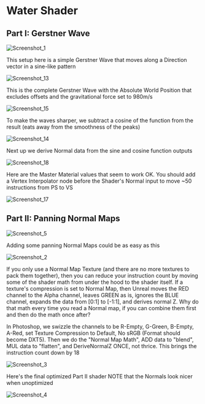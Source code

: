 # Water Shader

## Part I: Gerstner Wave

![Screenshot_1](https://github.com/moskalentarium/AdvancedMaterials/assets/36862146/1c7e4bf6-205d-4579-88ab-0fb57f00adcb)

This setup here is a simple Gerstner Wave that moves along a Direction vector in a sine-like pattern

![Screenshot_13](https://github.com/moskalentarium/AdvancedMaterials/assets/36862146/6a3ff8d1-4940-4723-962d-dc45ac6e2722)

This is the complete Gerstner Wave with the Absolute World Position that excludes offsets and the gravitational force set to 980m/s

![Screenshot_15](https://github.com/moskalentarium/AdvancedMaterials/assets/36862146/1fa60acb-63e1-47f4-90c7-09babad9b0eb)

To make the waves sharper, we subtract a cosine of the function from the result (eats away from the smoothness of the peaks)

![Screenshot_14](https://github.com/moskalentarium/AdvancedMaterials/assets/36862146/fde71515-3edd-470a-917d-7d43dcac9b0c)

Next up we derive Normal data from the sine and cosine function outputs

![Screenshot_18](https://github.com/moskalentarium/AdvancedMaterials/assets/36862146/7b3e0d96-1c4b-43f4-813b-f2fa7fec09f7)

Here are the Master Material values that seem to work OK. You should add a Vertex Interpolator node before the Shader's Normal input to move ~50 instructions from PS to VS

![Screenshot_17](https://github.com/moskalentarium/AdvancedMaterials/assets/36862146/37b71684-3a1b-4245-84a0-c1e0e3e94b02)

## Part II: Panning Normal Maps

![Screenshot_5](https://github.com/moskalentarium/AdvancedMaterials/assets/36862146/e6c897cf-2d91-4aca-a545-43a9f1531697)

Adding some panning Normal Maps could be as easy as this

![Screenshot_2](https://github.com/moskalentarium/AdvancedMaterials/assets/36862146/3698c8ef-6a77-4fc5-8109-c6f34e218ff4)

If you only use a Normal Map Texture (and there are no more textures to pack them together), then you can reduce your instruction count by moving some of the shader math from under the hood to the shader itself. If a texture's compression is set to Normal Map, then Unreal moves the RED channel to the Alpha channel, leaves GREEN as is, ignores the BLUE channel, expands the data from [0:1] to [-1:1], and derives normal Z. Why do that math every time you read a Normal map, if you can combine them first and then do the math once after?

In Photoshop, we swizzle the channels to be R-Empty, G-Green, B-Empty, A-Red, set Texture Compression to Default, No sRGB (Format should become DXT5). Then we do the "Normal Map Math", ADD data to "blend", MUL data to "flatten", and DeriveNormalZ ONCE, not thrice. This brings the instruction count down by 18

![Screenshot_3](https://github.com/moskalentarium/AdvancedMaterials/assets/36862146/055987d6-c3c2-4753-aa72-bd2dbc82d8c9)

Here's the final optimized Part II shader
NOTE that the Normals look nicer when unoptimized

![Screenshot_4](https://github.com/moskalentarium/AdvancedMaterials/assets/36862146/4914243e-dec3-4071-84bb-53c1f89e968b)
